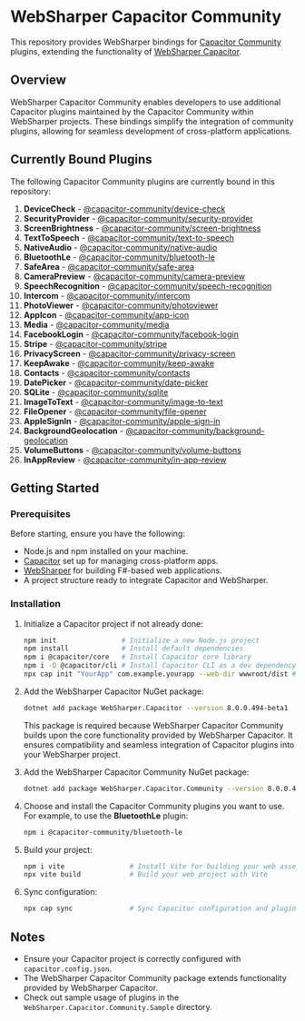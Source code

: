 # WebSharper Capacitor Community

This repository provides WebSharper bindings for [Capacitor Community](https://github.com/capacitor-community) plugins, extending the functionality of [WebSharper Capacitor](https://github.com/dotnet-websharper/Capacitor).

## Overview

WebSharper Capacitor Community enables developers to use additional Capacitor plugins maintained by the Capacitor Community within WebSharper projects. These bindings simplify the integration of community plugins, allowing for seamless development of cross-platform applications.

## Currently Bound Plugins

The following Capacitor Community plugins are currently bound in this repository:

1. **DeviceCheck** - [@capacitor-community/device-check](https://www.npmjs.com/package/@capacitor-community/device-check)
2. **SecurityProvider** - [@capacitor-community/security-provider](https://www.npmjs.com/package/@capacitor-community/security-provider)
3. **ScreenBrightness** - [@capacitor-community/screen-brightness](https://www.npmjs.com/package/@capacitor-community/screen-brightness)
4. **TextToSpeech** - [@capacitor-community/text-to-speech](https://www.npmjs.com/package/@capacitor-community/text-to-speech)
5. **NativeAudio** - [@capacitor-community/native-audio](https://www.npmjs.com/package/@capacitor-community/native-audio)
6. **BluetoothLe** - [@capacitor-community/bluetooth-le](https://www.npmjs.com/package/@capacitor-community/bluetooth-le)
7. **SafeArea** - [@capacitor-community/safe-area](https://www.npmjs.com/package/@capacitor-community/safe-area)
8. **CameraPreview** - [@capacitor-community/camera-preview](https://www.npmjs.com/package/@capacitor-community/camera-preview)
9. **SpeechRecognition** - [@capacitor-community/speech-recognition](https://www.npmjs.com/package/@capacitor-community/speech-recognition)
10. **Intercom** - [@capacitor-community/intercom](https://www.npmjs.com/package/@capacitor-community/intercom)
11. **PhotoViewer** - [@capacitor-community/photoviewer](https://www.npmjs.com/package/@capacitor-community/photoviewer)
12. **AppIcon** - [@capacitor-community/app-icon](https://www.npmjs.com/package/@capacitor-community/app-icon)
13. **Media** - [@capacitor-community/media](https://www.npmjs.com/package/@capacitor-community/media)
14. **FacebookLogin** - [@capacitor-community/facebook-login](https://www.npmjs.com/package/@capacitor-community/facebook-login)
15. **Stripe** - [@capacitor-community/stripe](https://www.npmjs.com/package/@capacitor-community/stripe)
16. **PrivacyScreen** - [@capacitor-community/privacy-screen](https://www.npmjs.com/package/@capacitor-community/privacy-screen)
17. **KeepAwake** - [@capacitor-community/keep-awake](https://www.npmjs.com/package/@capacitor-community/keep-awake)
18. **Contacts** - [@capacitor-community/contacts](https://www.npmjs.com/package/@capacitor-community/contacts)
19. **DatePicker** - [@capacitor-community/date-picker](https://www.npmjs.com/package/@capacitor-community/date-picker)
20. **SQLite** - [@capacitor-community/sqlite](https://www.npmjs.com/package/@capacitor-community/sqlite)
21. **ImageToText** - [@capacitor-community/image-to-text](https://www.npmjs.com/package/@capacitor-community/image-to-text)
22. **FileOpener** - [@capacitor-community/file-opener](https://www.npmjs.com/package/@capacitor-community/file-opener)
23. **AppleSignIn** - [@capacitor-community/apple-sign-in](https://www.npmjs.com/package/@capacitor-community/apple-sign-in)
24. **BackgroundGeolocation** - [@capacitor-community/background-geolocation](https://www.npmjs.com/package/@capacitor-community/background-geolocation)
25. **VolumeButtons** - [@capacitor-community/volume-buttons](https://www.npmjs.com/package/@capacitor-community/volume-buttons)
26. **InAppReview** - [@capacitor-community/in-app-review](https://www.npmjs.com/package/@capacitor-community/in-app-review)

## Getting Started

### Prerequisites

Before starting, ensure you have the following:

- Node.js and npm installed on your machine.
- [Capacitor](https://capacitorjs.com/) set up for managing cross-platform apps.
- [WebSharper](https://websharper.com/) for building F#-based web applications.
- A project structure ready to integrate Capacitor and WebSharper.

### Installation

1. Initialize a Capacitor project if not already done:

   ```bash
   npm init                # Initialize a new Node.js project
   npm install             # Install default dependencies
   npm i @capacitor/core   # Install Capacitor core library
   npm i -D @capacitor/cli # Install Capacitor CLI as a dev dependency
   npx cap init "YourApp" com.example.yourapp --web-dir wwwroot/dist # Initialize Capacitor in the project
   ```

2. Add the WebSharper Capacitor NuGet package:

   ```bash
   dotnet add package WebSharper.Capacitor --version 8.0.0.494-beta1
   ```

    This package is required because WebSharper Capacitor Community builds upon the core functionality provided by WebSharper Capacitor. It ensures compatibility and seamless integration of Capacitor plugins into your WebSharper project.

3. Add the WebSharper Capacitor Community NuGet package:

   ```bash
   dotnet add package WebSharper.Capacitor.Community --version 8.0.0.494-beta1
   ```

3. Choose and install the Capacitor Community plugins you want to use. For example, to use the **BluetoothLe** plugin:

   ```bash
   npm i @capacitor-community/bluetooth-le
   ```

4. Build your project:

   ```bash
   npm i vite                # Install Vite for building your web assets
   npx vite build            # Build your web project with Vite
   ```

5. Sync configuration:

   ```bash
   npx cap sync              # Sync Capacitor configuration and plugins
   ```

## Notes

- Ensure your Capacitor project is correctly configured with `capacitor.config.json`.
- The WebSharper Capacitor Community package extends functionality provided by WebSharper Capacitor.
- Check out sample usage of plugins in the `WebSharper.Capacitor.Community.Sample` directory.